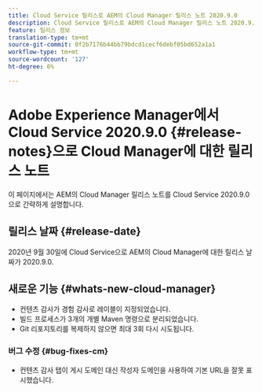 ```yaml
---
title: Cloud Service 릴리스로 AEM의 Cloud Manager 릴리스 노트 2020.9.0
description: Cloud Service 릴리스로 AEM의 Cloud Manager 릴리스 노트 2020.9.0
feature: 릴리스 정보
translation-type: tm+mt
source-git-commit: 0f2b7176b44bb79bdcd1cecf6debf05bd652a1a1
workflow-type: tm+mt
source-wordcount: '127'
ht-degree: 6%

---
```



# Adobe Experience Manager에서 Cloud Service 2020.9.0 {#release-notes}으로 Cloud Manager에 대한 릴리스 노트

이 페이지에서는 AEM의 Cloud Manager 릴리스 노트를 Cloud Service 2020.9.0으로 간략하게 설명합니다.

## 릴리스 날짜 {#release-date}

2020년 9월 30일에 Cloud Service으로 AEM의 Cloud Manager에 대한 릴리스 날짜가 2020.9.0.

## 새로운 기능 {#whats-new-cloud-manager}

* 컨텐츠 감사가 경험 감사로 레이블이 지정되었습니다.
* 빌드 프로세스가 3개의 개별 Maven 명령으로 분리되었습니다.
* Git 리포지토리를 복제하지 않으면 최대 3회 다시 시도됩니다.

### 버그 수정 {#bug-fixes-cm}

* 컨텐츠 감사 탭이 게시 도메인 대신 작성자 도메인을 사용하여 기본 URL을 잘못 표시했습니다.